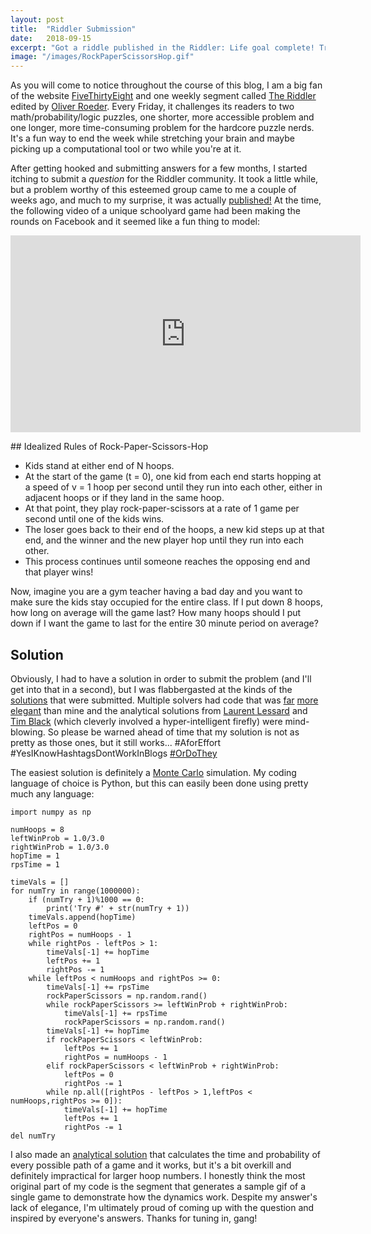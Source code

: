 ```yaml
---
layout: post
title:  "Riddler Submission"
date:   2018-09-15
excerpt: "Got a riddle published in the Riddler: Life goal complete! Try your hand at a game I call 'Rock-Paper-Scissors-Hop'..."
image: "/images/RockPaperScissorsHop.gif"
---
```


As you will come to notice throughout the course of this blog, I am a big fan of the website <a href="https://fivethirtyeight.com">FiveThirtyEight</a> and one weekly segment called <a href="https://fivethirtyeight.com/tag/the-riddler/">The Riddler</a> edited by <a href="https://twitter.com/ollie">Oliver Roeder</a>. Every Friday, it challenges its readers to two math/probability/logic puzzles, one shorter, more accessible problem and one longer, more time-consuming problem for the hardcore puzzle nerds. It's a fun way to end the week while stretching your brain and maybe picking up a computational tool or two while you're at it.

After getting hooked and submitting answers for a few months, I started itching to submit a <i>question</i> for the Riddler community. It took a little while, but a problem worthy of this esteemed group came to me a couple of weeks ago, and much to my surprise, it was actually <a href="https://fivethirtyeight.com/features/how-many-hoops-will-kids-jump-through-to-play-rock-paper-scissors/">published!</a> At the time, the following video of a unique schoolyard game had been making the rounds on Facebook and it seemed like a fun thing to model:

<div align="center"><iframe width="560" height="315" src="https://www.youtube.com/embed/PcIord7RNAI" frameborder="0" allow="autoplay; encrypted-media" allowfullscreen></iframe></div>

<p></p>
## Idealized Rules of Rock-Paper-Scissors-Hop

<ul>
	<li>Kids stand at either end of N hoops.</li>
	<li>At the start of the game (t = 0), one kid from each end starts hopping at a speed of v = 1 hoop per second until they run into each other, either in adjacent hoops or if they land in the same hoop.</li>
	<li>At that point, they play rock-paper-scissors at a rate of 1 game per second until one of the kids wins.</li>
	<li>The loser goes back to their end of the hoops, a new kid steps up at that end, and the winner and the new player hop until they run into each other.</li>
	<li>This process continues until someone reaches the opposing end and that player wins!</li>
</ul>

Now, imagine you are a gym teacher having a bad day and you want to make sure the kids stay occupied for the entire class. If I put down 8 hoops, how long on average will the game last? How many hoops should I put down if I want the game to last for the entire 30 minute period on average?

## Solution

Obviously, I had to have a solution in order to submit the problem (and I'll get into that in a second), but I was flabbergasted at the kinds of the <a href="https://fivethirtyeight.com/features/the-new-national-pastime-competitive-coin-flipping/">solutions</a> that were submitted. Multiple solvers had code that was <a href="https://github.com/zsegel/538riddler/blob/master/riddler_RPS_hop.py">far</a> <a href="https://gist.github.com/mrichards42/7c63d2ea209081f75dedfaaa08f87e86">more</a> <a href="https://github.com/Saehry/Riddler/blob/master/2018-08-24.py">elegant</a> than mine and the analytical solutions from <a href="https://laurentlessard.com/bookproofs/hoop-hop-showdown/">Laurent Lessard</a> and <a href="http://math.uchicago.edu/~timblack/blog/hoops.html">Tim Black</a> (which cleverly involved a hyper-intelligent firefly) were mind-blowing. So please be warned ahead of time that my solution is not as pretty as those ones, but it still works... #AforEffort #YesIKnowHashtagsDontWorkInBlogs <a href="https://twitter.com/search?q=%23OrDoThey&src=typd">#OrDoThey</a>

The easiest solution is definitely a <a href="https://en.wikipedia.org/wiki/Monte_Carlo_method">Monte Carlo</a> simulation. My coding language of choice is Python, but this can easily been done using pretty much any language: 

<pre><code>import numpy as np

numHoops = 8
leftWinProb = 1.0/3.0
rightWinProb = 1.0/3.0
hopTime = 1
rpsTime = 1

timeVals = []
for numTry in range(1000000):
	if (numTry + 1)%1000 == 0:
		print('Try #' + str(numTry + 1))
	timeVals.append(hopTime)
	leftPos = 0
	rightPos = numHoops - 1
	while rightPos - leftPos > 1:
		timeVals[-1] += hopTime
		leftPos += 1
		rightPos -= 1
	while leftPos < numHoops and rightPos >= 0:
		timeVals[-1] += rpsTime
		rockPaperScissors = np.random.rand()
		while rockPaperScissors >= leftWinProb + rightWinProb:
			timeVals[-1] += rpsTime
			rockPaperScissors = np.random.rand()
		timeVals[-1] += hopTime
		if rockPaperScissors < leftWinProb:
			leftPos += 1
			rightPos = numHoops - 1
		elif rockPaperScissors < leftWinProb + rightWinProb:
			leftPos = 0
			rightPos -= 1
		while np.all([rightPos - leftPos > 1,leftPos < numHoops,rightPos >= 0]):
			timeVals[-1] += hopTime
			leftPos += 1
			rightPos -= 1
del numTry
</code></pre>

I also made an <a href="https://github.com/tefirman/RiddlerCode/blob/master/RockPaperScissorsHop.py">analytical solution</a> that calculates the time and probability of every possible path of a game and it works, but it's a bit overkill and definitely impractical for larger hoop numbers. I honestly think the most original part of my code is the segment that generates a sample gif of a single game to demonstrate how the dynamics work. Despite my answer's lack of elegance, I'm ultimately proud of coming up with the question and inspired by everyone's answers. Thanks for tuning in, gang!


